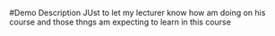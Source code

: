 #Demo
Description
JUst to let my lecturer know how am doing on his course and those thngs 
am expecting to learn in this course 
